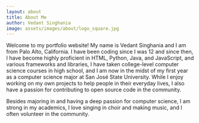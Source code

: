 ```yaml
---
layout: about
title: About Me
author: Vedant Singhania
image: assets/images/about/logo_square.jpg
---
```


Welcome to my portfolio website! My name is Vedant Singhania and I am from Palo Alto, California. I have been coding since I was 12 and since then, I have become highly proficient in HTML, Python, Java, and JavaScript, and various frameworks and libraries, I have taken college-level computer science courses in high school, and I am now in the midst of my first year as a computer science major at San José State University. While I enjoy working on my own projects to help people in their everyday lives, I also have a passion for contributing to open source code in the community.


Besides majoring in and having a deep passion for computer science, I am strong in my academics, I love singing in choir and making music, and I often volunteer in the community.